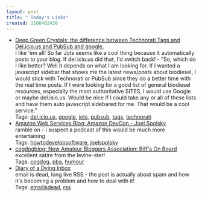 ```yaml
---
layout: post
title: " Today's Links"
created: 1106402430
---
```

<ul class="jotsBookmarks">

<li><a href="http://www.martinandalex.com/blog/archives/2005/01/the_difference.html"><span class="jotsBookmarkTitle">Deep Green Crystals: the difference between Technorati Tags and Del.icio.us and PubSub and google.</span></a>
<br><span class="jotsBookmarkDescription">I like 'em all! So far Jots seems like a cool thing because it automatically posts to your blog. If del.icio.us did that, I'd switch back! - "So, which do I like better? Well it depends on what I am looking for. If I wanted a javascript sidebar that shows me the latest news/posts about biodiesel, I would stick with Technorati or PubSub since they do a better time with the real time posts. If I were looking for a good list of general biodiesel resources, especially the most authoritative SITES, I would use Google or maybe del.isio.us. Would be nice if I could take any or all of these lists and have them auto javascript sidebared for me. That would be a cool service."</span>
<br><span class="jotsBookmarkTags">Tags: <a href="http://www.jots.com/users/roland/del.icio.us">del.icio.us</a>, <a href="http://www.jots.com/users/roland/google">google</a>, <a href="http://www.jots.com/users/roland/jots">jots</a>, <a href="http://www.jots.com/users/roland/pubsub">pubsub</a>, <a href="http://www.jots.com/users/roland/tags">tags</a>, <a href="http://www.jots.com/users/roland/technorati">technorati</a></span>
</li>

<li><a href="http://aws.typepad.com/aws/2005/01/amazon_devcon_j.html"><span class="jotsBookmarkTitle">Amazon Web Services Blog: Amazon DevCon - Joel Spolsky</span></a>
<br><span class="jotsBookmarkDescription">ramble on - i suspect a podcast of this would be much more entertaining</span>
<br><span class="jotsBookmarkTags">Tags: <a href="http://www.jots.com/users/roland/howtodevelopsoftware">howtodevelopsoftware</a>, <a href="http://www.jots.com/users/roland/joelspolsky">joelspolsky</a></span>
</li>

<li><a href="http://jade.mcli.dist.maricopa.edu/alan/archives/2005/01/21/amateur.php"><span class="jotsBookmarkTitle">cogdogblog: New Amateur Bloggers Association: Biff's On Board</span></a>
<br><span class="jotsBookmarkDescription">excellent satire from the levine-ster!</span>
<br><span class="jotsBookmarkTags">Tags: <a href="http://www.jots.com/users/roland/cogdog">cogdog</a>, <a href="http://www.jots.com/users/roland/pba">pba</a>, <a href="http://www.jots.com/users/roland/humour">humour</a></span>
</li>

<li><a href="http://www.drunkenblog.com/drunkenblog-archives/000375.html"><span class="jotsBookmarkTitle">Diary of a Dying Inbox</span></a>
<br><span class="jotsBookmarkDescription">email is dead, long live RSS - the post is actually about spam and how it's becoming a problem and how to deal with it!</span>
<br><span class="jotsBookmarkTags">Tags: <a href="http://www.jots.com/users/roland/emailisdead">emailisdead</a>, <a href="http://www.jots.com/users/roland/rss">rss</a></span>
</li>

</ul>


